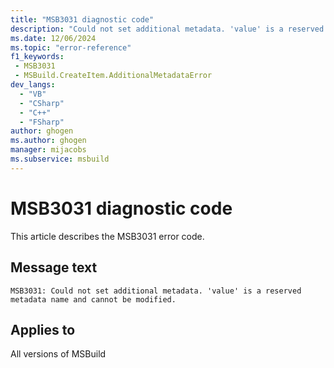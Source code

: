 ```yaml
---
title: "MSB3031 diagnostic code"
description: "Could not set additional metadata. 'value' is a reserved metadata name and cannot be modified."
ms.date: 12/06/2024
ms.topic: "error-reference"
f1_keywords:
 - MSB3031
 - MSBuild.CreateItem.AdditionalMetadataError
dev_langs:
  - "VB"
  - "CSharp"
  - "C++"
  - "FSharp"
author: ghogen
ms.author: ghogen
manager: mijacobs
ms.subservice: msbuild
---
```


# MSB3031 diagnostic code

<!-- :::ErrorDefinitionDescription::: -->
<!-- :::editable-content name="introDescription"::: -->
This article describes the MSB3031 error code.
<!-- :::editable-content-end::: -->

## Message text

```output
MSB3031: Could not set additional metadata. 'value' is a reserved metadata name and cannot be modified.
```

<!-- :::editable-content name="postOutputDescription"::: -->
<!--
{StrBegin="MSB3031: "} UE: Tasks and OM users are not allowed to remove or change the value of the built-in meta-data on items e.g. the meta-data "FullPath", "RelativeDir", etc. are reserved.
-->
<!-- :::editable-content-end::: -->
<!-- :::ErrorDefinitionDescription-end::: -->

## Applies to

All versions of MSBuild
